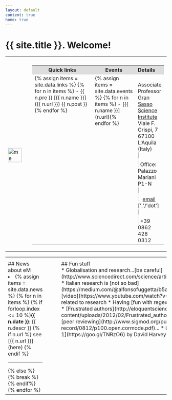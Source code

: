 ```yaml
---
layout: default
content: true
home: true
---
```


# {{ site.title }}. Welcome!
 <table>
  <tr>
    <th style="width:15; text-align:left"></th>
    <th style="width:85%; text-align:center"></th>
  </tr>
 <tr>
 <td>
 <div>
     <img alt="me" src="/home/me.jpg" width="85%" />
 </div>
 </td>
 <td>
 <table>
  <tr>
    <th style="width:50%; background:#dddddd; text-align:center">Quick links</th>
    <th style="width:30%; background:#dddddd; text-align:center">Events</th>
    <th style="width:20%; background:#dddddd; text-align:left">Details</th>
  </tr>
  <tr>
<td class="quicklinks" valign="top" markdown="1">
{% assign items = site.data.links %}
{% for n in items %}
- {{ n.pre }} [{{ n.name }}]({{ n.url }}) {{ n.post }}{% endfor %}
</td>
<td class="mkd" valign="top" markdown="1">
{% assign items = site.data.events %}
{% for n in items %}
- [{{ n.name }}](n.url){% endfor %}
</td>
<td class="mkd" valign="top">
    <br/>Associate Professor
	<br/><a href="https://www.gssi.it">Gran Sasso Science Institute</a>
	<br/>Viale F. Crispi, 7
	<br/>67100 L'Aquila (Italy)
	<br/><img alt="me" src="/home/images/office.jpg" width="10%" />Office: Palazzo Mariani P1-N
	<br/><a href="mailto:emiliodottuosto@gssi.it"><img alt="me" src="/home/images/email.jpg" width="20%" />email</a> ['.'/'dot']
	<br/><img alt="me" src="/home/images/phone.png" width="10%" />+39 0862 428 0312
  </td>
  </tr>
</table>
 </td>
 </tr>
 </table>

<table>
  <tr>
    <th style="width:38%; text-align:left"></th>
    <th style="width:62%; text-align:left"></th>
  </tr>
  <tr>
    <td valign="top" markdown="1" style="padding-right: 50px;">
## News about eM
<div markdown="1" class="scroll">
<li>{% assign items = site.data.news %}
{% for n in items %}
{% if forloop.index <= 10 %}<b>{{ n.date }}</b>: {{ n.descr }} {% if n.url %} see [{{ n.url }}](here) {% endif %}<hr>
{% else %} {% break %} {% endif%}
{% endfor %}
</li>
</div>
</td>
<td valign="top" markdown="1">## Fun stuff
<div markdown="1" class="fun">
* Globalisation and research...[be careful](http://www.sciencedirect.com/science/article/pii/S0140673614607972)
* Italian research is [not so bad](https://medium.com/@alfonsofuggetta/b5ab6eb2ecd0) after all
* This [video](https://www.youtube.com/watch?v=zDZFcDGpL4U) is somehow related to research
* Having [fun with regex](http://regexcrossword.com)
* [Frustrated authors](http://eloquentscience.com/wp-content/uploads/2012/02/Frustrated_author.pdf)
* Another one about [peer reviewing](http://www.sigmod.org/publications/sigmod-record/0812/p100.open.cormode.pdf)...
* Lectures on Marx's [Capital V. 1](https://goo.gl/TNRzO6) by David Harvey
</div>
</td>
</tr>
</table>

[comment]: <> (Keywords: Formal methods, behavioural specifications, choreographies, models of concurrency and distributions)
